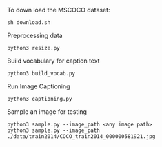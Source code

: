 To down load the MSCOCO dataset:
```
sh download.sh
```

Preprocessing data
```
python3 resize.py
```

Build vocabulary for caption text
```
python3 build_vocab.py
```

Run Image Captioning
```
python3 captioning.py
```

Sample an image for testing
```
python3 sample.py --image_path <any image path>
python3 sample.py --image_path ./data/train2014/COCO_train2014_000000581921.jpg
```